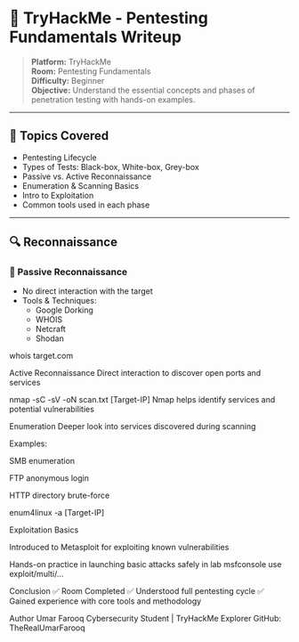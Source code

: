 # 🧰 TryHackMe - Pentesting Fundamentals Writeup

> **Platform:** TryHackMe  
> **Room:** Pentesting Fundamentals  
> **Difficulty:** Beginner  
> **Objective:** Understand the essential concepts and phases of penetration testing with hands-on examples.

---

## 🧠 Topics Covered

- Pentesting Lifecycle
- Types of Tests: Black-box, White-box, Grey-box
- Passive vs. Active Reconnaissance
- Enumeration & Scanning Basics
- Intro to Exploitation
- Common tools used in each phase

---

## 🔍 Reconnaissance

### 📌 Passive Reconnaissance

- No direct interaction with the target
- Tools & Techniques:
  - Google Dorking
  - WHOIS
  - Netcraft
  - Shodan


whois target.com

Active Reconnaissance
Direct interaction to discover open ports and services


nmap -sC -sV -oN scan.txt [Target-IP]
Nmap helps identify services and potential vulnerabilities



 Enumeration
Deeper look into services discovered during scanning

Examples:

SMB enumeration

FTP anonymous login

HTTP directory brute-force

enum4linux -a [Target-IP]

 Exploitation Basics
 
Introduced to Metasploit for exploiting known vulnerabilities

Hands-on practice in launching basic attacks safely in lab
msfconsole
use exploit/multi/...

Conclusion
✅ Room Completed
✅ Understood full pentesting cycle
✅ Gained experience with core tools and methodology

Author
Umar Farooq
Cybersecurity Student | TryHackMe Explorer
GitHub: TheRealUmarFarooq
